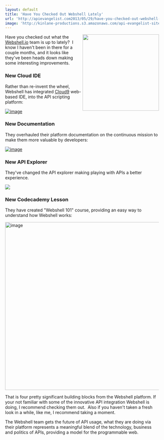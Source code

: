 ```yaml
---
layout: default
title: 'Have You Checked Out Webshell Lately'
url: 'http://apievangelist.com2013/05/29/have-you-checked-out-webshell-lately/'
image: 'http://kinlane-productions.s3.amazonaws.com/api-evangelist-site/blog/webshell-logo.jpeg'
---
```



<p>
     <a href="http://webshell.io/" target="_blank"><img src="https://s3.amazonaws.com/kinlane-productions/api-evangelist/webshell/webshell-logo.jpg"  width="250" align="right" /></a>
</p>
<p>
     Have you checked out what the <a title="Webshell.io" href="http://webshell.io/">Webshell.io</a> team is up to lately?  I know I haven't been in there for a couple months, and it looks like they've been heads down making some interesting improvements.
</p>
<h3>
     New Cloud IDE
</h3>
<p>
     Rather than re-invent the wheel, Webshell has integrated <a title="Cloud9" href="https://c9.io/">Cloud9</a> web-based IDE, into the API scripting platform:
</p>
<p>
     <a href="ttps://s3.amazonaws.com/kinlane-productions/api-evangelist/webshell/webshell-update-1.png" target="_blank"><img src="https://s3.amazonaws.com/kinlane-productions/api-evangelist/webshell/webshell-update-1.png" alt="image" /></a>
</p>
<h3>
     New Documentation
</h3>
<p>
     They overhauled their platform documentation on the continuous mission to make them more valuable by developers:
</p>
<p>
     <a href="https://s3.amazonaws.com/kinlane-productions/api-evangelist/webshell/webshell-update-2.png" target="_blank"><img src="https://s3.amazonaws.com/kinlane-productions/api-evangelist/webshell/webshell-update-2.png" alt="image" /></a>
</p>
<h3>
     New API Explorer
</h3>
<p>
     They've changed the API explorer making playing with APIs a better experience.
</p>
<p>
     <a href="https://s3.amazonaws.com/kinlane-productions/api-evangelist/webshell/webshell-update-3.png" target="_blank"><img src="https://s3.amazonaws.com/kinlane-productions/api-evangelist/webshell/webshell-update-3.png"  /></a>
</p>
<h3>
     New Codecademy Lesson
</h3>
<p>
     They have created "Webshell 101" course, providing an easy way to understand how Webshell works:<br />
     <a href="http://7za.r.mailjet.com/redirect/0v8nhcjr7rysybw5poob6n/www.codecademy.com/courses/web-beginner-en-Gux11/0/1" target="_blank"></a>
</p>
<p>
     <a href="https://s3.amazonaws.com/kinlane-productions/api-evangelist/webshell/webshell-update-1.png" target="_blank"><img src="https://s3.amazonaws.com/kinlane-productions/api-evangelist/webshell/webshell-update-1.png" alt="image" width="550" /></a>
</p>
<p>
     That is four pretty significant building blocks from the Webshell platform. If your not familiar with some of the innovative API integration Webshell is doing, I recommend checking them out.  Also if you haven't taken a fresh look in a while, like me, I recommend taking a moment.
</p>
<p>
     The Webshell team gets the future of API usage, what they are doing via their platform represents a meaningful blend of the technology, business and politics of APIs, providing a model for the programmable web.
</p>
